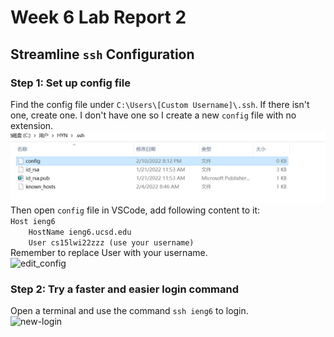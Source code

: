 # Week 6 Lab Report 2
## Streamline ```ssh``` Configuration
### Step 1: Set up config file
Find the config file under ```C:\Users\[Custom Username]\.ssh```. If there isn't one, create one. I don't have one so I create a new ```config``` file with no extension. 
![create-config](https://github.com/zhh02/CSE15L-lab-reports/blob/main/lab-report-3/config_file.jpg)<br/>
Then open ```config``` file in VSCode, add following content to it: <br/>
```Host ieng6```<br/>
```    HostName ieng6.ucsd.edu```<br/>
```    User cs15lwi22zzz (use your username)```<br/>
Remember to replace User with your username.<br/>
![edit_config](https://github.com/zhh02/CSE15L-lab-reports/blob/main/lab-report-3/config_edit.jpg)<br/>
### Step 2: Try a faster and easier login command
Open a terminal and use the command ```ssh ieng6``` to login. <br/>
![new-login](https://github.com/zhh02/CSE15L-lab-reports/blob/main/lab-report-3/login.jpg)<br/>
